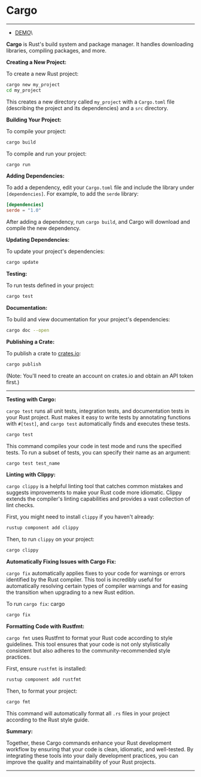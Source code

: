 # Cargo

---
- [DEMO](https://github.com/luk6xff/luk6xff.github.io/tree/master/content/other/safe_secure_rust_book/examples/rust_ecosystem/cargo)\

**Cargo** is Rust's build system and package manager. It handles downloading libraries, compiling packages, and more.

**Creating a New Project:**

To create a new Rust project:

```sh
cargo new my_project
cd my_project
```

This creates a new directory called `my_project` with a `Cargo.toml` file (describing the project and its dependencies) and a `src` directory.

**Building Your Project:**

To compile your project:

```sh
cargo build
```

To compile and run your project:

```sh
cargo run
```

**Adding Dependencies:**

To add a dependency, edit your `Cargo.toml` file and include the library under `[dependencies]`. For example, to add the `serde` library:

```toml
[dependencies]
serde = "1.0"
```

After adding a dependency, run `cargo build`, and Cargo will download and compile the new dependency.

**Updating Dependencies:**

To update your project's dependencies:

```sh
cargo update
```

**Testing:**

To run tests defined in your project:

```sh
cargo test
```

**Documentation:**

To build and view documentation for your project's dependencies:

```sh
cargo doc --open
```

**Publishing a Crate:**

To publish a crate to [crates.io](https://crates.io/):

```sh
cargo publish
```

(Note: You'll need to create an account on crates.io and obtain an API token first.)

---
**Testing with Cargo:**

`cargo test` runs all unit tests, integration tests, and documentation tests in your Rust project. Rust makes it easy to write tests by annotating functions with `#[test]`, and `cargo test` automatically finds and executes these tests.

```sh
cargo test
```

This command compiles your code in test mode and runs the specified tests. To run a subset of tests, you can specify their name as an argument:

```sh
cargo test test_name
```

**Linting with Clippy:**

`cargo clippy` is a helpful linting tool that catches common mistakes and suggests improvements to make your Rust code more idiomatic. Clippy extends the compiler's linting capabilities and provides a vast collection of lint checks.

First, you might need to install `clippy` if you haven't already:

```sh
rustup component add clippy
```

Then, to run `clippy` on your project:

```sh
cargo clippy
```

**Automatically Fixing Issues with Cargo Fix:**

`cargo fix` automatically applies fixes to your code for warnings or errors identified by the Rust compiler. This tool is incredibly useful for automatically resolving certain types of compiler warnings and for easing the transition when upgrading to a new Rust edition.

To run `cargo fix`:
cargo
```sh
cargo fix
```

**Formatting Code with Rustfmt:**

`cargo fmt` uses Rustfmt to format your Rust code according to style guidelines. This tool ensures that your code is not only stylistically consistent but also adheres to the community-recommended style practices.

First, ensure `rustfmt` is installed:

```sh
rustup component add rustfmt
```

Then, to format your project:

```sh
cargo fmt
```

This command will automatically format all `.rs` files in your project according to the Rust style guide.

**Summary:**

Together, these Cargo commands enhance your Rust development workflow by ensuring that your code is clean, idiomatic, and well-tested. By integrating these tools into your daily development practices, you can improve the quality and maintainability of your Rust projects.

---
